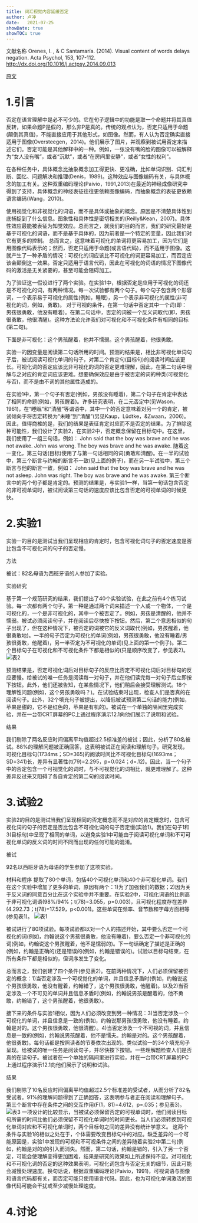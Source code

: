 ```yaml
---
title: 词汇视觉内容延缓否定
author: 卢冲
date:   2021-07-25
showDate: true 
showTOC: true  
---
```

文献名称
Orenes, I. , & C Santamaría. (2014). Visual content of words delays negation. Acta Psychol, 153, 107-112.
http://dx.doi.org/10.1016/j.actpsy.2014.09.013

[原文](../Source_Files/2021-07-25-LC2.pdf)
# 1.引言
否定在语言理解中是必不可少的。它在句子逻辑中的功能是取一个命题并将其真值反转，如果命题P是假的，那么非P是真的。传统的观点认为，否定只适用于命题(颠倒其真值)，不能直接应用于其他形式，如图像。然而，有人认为否定确实直接适用于图像(Oversteegen，2014)。他们展示了图片，并观察到被试用否定来描述它们。否定可能是其他解释中的一种。例如，一张没有嘴的脸的图像可以被解释为“女人没有嘴”，或者“沉默”，或者“在房间里安静”，或者“女性的权利”。

在各种任务中，具体概念比抽象概念加工得更快、更准确，比如单词识别、词汇判断、回忆、问题解决和推理(Denis，1989)。这种效应与图像编码有关，与具体概念的加工有关。这种双重编码理论(Paivio，1991,2013)在最近的神经成像研究中得到了支持，具体概念的神经表征往往更依赖图像编码，而抽象概念的表征更依赖语言编码(Wang，2010)。

使用视觉化和非视觉化的词语，而不是具体或抽象的概念。原因是不清楚具体性到底捕捉到了什么信息。图象性和具体性是密切相关的(Reilly&Kean，2007)。具体性效应最能被表征为知觉效应。总而言之，就我们的目的而言，我们的研究最好是基于可视化的词语，而不是基于具体的，因为前者是一个特定的变量，因此我们对它有更多的控制。
总而言之，这意味着可视化的单词将更容易加工，因为它们是用图像代码表示的；然而，否定只适用于命题(或言语代码)，而不适用于图像。这就产生了一种矛盾的情况：可视化的词应该比不可视化的词更容易加工，而否定应该会颠倒这一效果。否定只适用于语言代码，因此在可视化的词语的情况下图像代码的激活是无关紧要的，甚至可能会阻碍加工。

为了验证这一假设进行了两个实验。在实验1中，根据否定是应用于可视化的词还是不可视化的词，有两种情况。每一次试验都有两个句子。每个句子包含两个形容词，一个表示易于可视化的属性(例如，睡眠)，另一个表示非可视化的属性(非可视化的词，例如，勇敢)。
对于可视的条件，在第一句话中否定其中一个词(即：男孩很勇敢，他没有睡着)。在第二句话中，否定的词被一个反义词取代(即，男孩很勇敢，他很清醒)。这种方法论允许我们对可视化和不可视化条件有相同的目标(第二句)。

下面是非可视化：这个男孩醒着，他并不懦弱。这个男孩醒着，他很勇敢。

实验一的因变量是阅读第二句话所用的时间。预测的结果是，相比非可视化单词句子后，被试阅读可视化单词的句子，对第二个肯定句(目标句)的阅读时间应该更长。可视化词的否定应该比非可视化的词的否定更难理解，因此，在第二句话中理解与之对应的肯定词应该更难。想要确保效应是由于被否定的词的种类(可视觉化与否)，而不是由不词的其他属性造成的。

在实验1中，第一个句子有否定(例如，男孩没有睡着)，第二个句子在肯定中表达了相同的命题(例如，男孩醒着)。许多研究表明，在二元否定中(见Wason，1961)，在“睡眠”和“清醒”等谓语中，其中一个的否定意味着对另一个的肯定，被试倾向于将否定转换为“未睡”到“清醒”(另见Kaup，Lüdtke，&Zwaan，2006)。因此，值得商榷的是，我们的结果是表征肯定对应而不是否定的结果。为了排除这种可能性，我们设计了实验2，在实验2中，否定概念保留在目标句中。在这里，我们使用了一组三句话，例如：
John said that the boy was brave and he was not awake.
John was wrong.
The boy was brave and he was awake.
随着这一变化，第三句话(目标)使用了与第一句话相同的词(勇敢和清醒)。在一半的试验中，第三个断言与约翰的断言不一致(见上面的例子)，而在另一半试验中，第三个断言与他的断言一致，例如：
John said that the boy was brave and he was not asleep.
John was right.
The boy was brave and he was awake.
第三个断言中的两个句子都是肯定的。预测的结果是，与实验1一样，当第一句话包含否定的非可视单词时，被试阅读第三句话的速度应该比包含否定的可视单词的时候更快。
# 2.实验1
实验一的目的是测试当我们呈现相应的肯定时，包含可视化词句子的否定速度是否比包含不可视化词的句子的否定慢。

方法

被试：82名母语为西班牙语的人参加了实验。

实验研究

基于第一个规范研究的结果，我们提出了40个实验试验，在此之前有4个练习试验。每一次都有两个句子。第一种是通过两个词来描述一个人或一个物体，一个是可视化的，一个是非可视化的，其中一个被否定了。例如，男孩是清醒的，他并不懦弱。被试必须阅读句子，并在阅读后尽快按下按钮。然后，第二个意思相似的句子出现了，但在这种情况下，被否定的词被它的反义词取代(例如，男孩醒着，他很勇敢地)。一半的句子否定为可视化的单词(例如，男孩很勇敢，他没有睡着/男孩很勇敢，他醒着)，另一半否定为不可视化的单词(见上面的第一个例子)。第二个目标句子在可视化和不可视化条件下都是相似的(只是顺序改变了，参见表2)。
![表2](../Supporting_Information/2021-07-25-LC2-Table2.png)

预测结果是，否定可视化词后对目标句子的反应比否定不可视化词后对目标句的反应要慢。给被试的唯一任务是阅读每一对句子，并在他们读完每一对句子后立即按下按钮。此外，他们还被告知，在某些情况下，他们稍后会接受理解测试。18个理解性问题(例如，这个男孩勇敢吗？)。在试验结束时出现，检查人们是否真的在阅读句子。此外，32个填充句子被提出，以降低被试预测第二句话的能力(例如，苹果是甜的，它不是红色的，苹果是有机的)。被试在一个单独的隔间里完成实验，并在一台带CRT屏幕的PC上通过程序演示12.1向他们展示了说明和试验。

结果

我们剔除了两名反应时间偏离平均值超过2.5标准差的被试；因此，分析了80名被试。88%的理解问题被正确回答，这表明被试正在阅读和理解句子。研究发现，可视化目标句(1734ms；SD=365)的阅读时间比不可视化目标句(1693ms；SD=341)长，差异有显著性(t(79)=2.295，p=0.024；d=.12)。因此，当一个句子中的否定包含一个可视觉化的词时，与不可视觉化的词相比，就更难理解了。这种差异反过来又阻碍了各自肯定的第二句的阅读时间。
# 3.试验2
实验2的目的是测试当我们呈现相同的否定概念而不是对应的肯定概念时，包含可视化词的句子的否定是否比包含不可视化词的句子否定慢(实验1)。我们在句子1和3(目标句)中呈现了相同的单词，以避免实验1中可能由于阅读可视化单词和不可可视化单词的反义词的时间不同而出现的任何可能的混淆。

被试

92名以西班牙语为母语的学生参加了这项实验。

材料和程序
提取了80个单词，包括40个可视化单词和40个非可视化单词。我们在这个实验中增加了更多的单词，原因有两个：1)为了加强我们的数据；2)因为关于反义词的同意百分比在这个实验中并不重要。在实验2中，可视化词语的比例高于非可视化词语(98%/94%；t(78)=3.055，p=0.003)，且可视化程度存在差异(4.292.73；t(78)=17.529，p<0.001)。这些单词在频率、音节数和字母方面相等(参见表1)。
![表1](../Supporting_Information/2021-07-25-LC2-Table1.png)

被试进行了80项试验。每项试验都以对一个人的描述开始，其中要么否定一个可视化的词(例如，约翰说这个男孩很勇敢，他没有睡着)，要么否定一个非可视化的词(例如，约翰说这个男孩醒着，他不是懦弱的)。下一句话确定了描述是正确的(例如，约翰是正确的)还是错误的(例如，约翰是错误的)。试验以目标句结束，在所有条件下都是相似的，但词序发生了变化。

总而言之，我们创建了四个条件(参见表2)。在前两种情况下，人们必须保留被否定的概念：1)当否定涉及一个可视觉化的单词，并且信息矛盾时(例如，约翰说这个男孩很勇敢，他没有醒着，约翰错了，这个男孩很勇敢，他醒着)。以及2)当否定涉及一个不可见的单词并且信息矛盾时(例如，约翰说男孩是醒着的，他不勇敢，约翰错了，这个男孩醒着，他很勇敢）。

接下来的条件与实验1相似，因为人们必须改变到另一种情况：3)当否定涉及一个可视化的单词，并且信息是一致的(例如，约翰说那男孩很勇敢，他没有睡着。约翰是对的。这个男孩很勇敢，他很清醒）。4)当否定涉及一个不可视的词，并且信息是一致的(例如，约翰说男孩醒着，他不是懦夫。约翰是对的。这个男孩醒着，他很勇敢)。每句话都是按照读者的节奏依次出现的。类似试验一的34个填充句子呈现。给被试的唯一任务是阅读句子，并尽快按下按钮。一些理解题检查人们是否真的在读句子。被试者在一个单独的隔间里进行实验，并在一台带CRT屏幕的PC上通过程序演示12.1向他们展示了说明和试验。

结果

我们剔除了10名反应时间偏离平均值超过2.5个标准差的受试者，从而分析了82名受试者。91%的理解问题得到了正确回答，这表明参与者正在阅读和理解句子。第三个断言中存在条件之间的交互作用(F(1，81)=4.612，p=.035；参见表3)。
![表3](../Supporting_Information/2021-07-25-LC2-Table3.png)
一项设计的比较显示，当被试必须保留否定的可视单词时，他们阅读目标句所需的时间比他们必须保留不可视化单词时的时间更长。当人们必须转换到可视化单词对应和不可视化单词时，两个目标句之间的差异没有统计学意义。
这两个条件与实验1的相似之处在于，个体需要改变目标句中的对应。缺乏差异的一个可能原因是，实验1中发现的可视和不可视条件之间的差异随着实验2中第二句(例如，约翰是对的)的引入而消失。然而，第二句话，约翰是错的，引入了另一个否定，可能会使理解变得更加困难，结果是研究的效果如上所述保持不变。对可视化和不可视化词的否定的这种效果表明，可视化词包含与否定无关的细节，因此可能会减慢处理速度。换句话说，根据双重编码理论(Paivio，1991)，可视词语与图像和语言代码都有关，而否定可能只使用语言代码。因此，也为可视化单词激活的图像代码可能会干扰或至少减慢处理速度。
# 4.讨论











